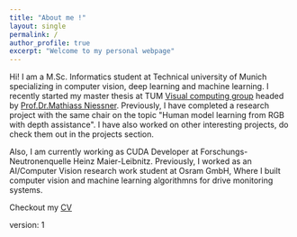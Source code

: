 ```yaml
---
title: "About me !"
layout: single
permalink: /
author_profile: true
excerpt: "Welcome to my personal webpage"
---
```


Hi! I am a M.Sc. Informatics student at Technical university of Munich specializing in computer vision, deep learning and machine learning. I recently started my master thesis at TUM [Visual computing group](http://www.niessnerlab.org/index.html) headed by [Prof.Dr.Mathiass Niessner](http://www.niessnerlab.org/members/matthias_niessner/profile.html). Previously, I have completed a research project with the same chair on the topic "Human model learning from RGB with depth assistance". I have also worked on other interesting projects, do check them out in the projects section.

Also, I am currently working as CUDA Developer at Forschungs-Neutronenquelle Heinz Maier-Leibnitz. Previously, I worked as an AI/Computer Vision research work student at Osram GmbH, Where I built computer vision and machine learning algorithmns for drive monitoring systems.

Checkout my [CV](/pdfs/BalamuruganThambiraja_CV.pdf)


version: 1
